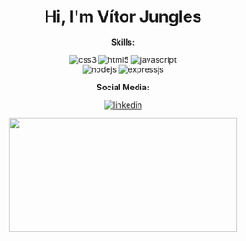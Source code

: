 <div align="center">
  <h1>Hi, I'm Vítor Jungles</h1>

  **Skills:**

  <p>
    <img src="https://img.shields.io/badge/CSS3-1572B6?style=for-the-badge&logo=css3&logoColor=white" alt="css3" />
    <img src="https://img.shields.io/badge/HTML5-E34F26?style=for-the-badge&logo=html5&logoColor=white" alt="html5" />
    <img src="https://img.shields.io/badge/JavaScript-323330?style=for-the-badge&logo=javascript&logoColor=F7DF1E" alt="javascript" />
    <br>
    <img src="https://img.shields.io/badge/Node.js-43853D?style=for-the-badge&logo=node-dot-js&logoColor=white" alt="nodejs" />
    <img src="https://img.shields.io/badge/Express.js-000000?style=for-the-badge&logo=express&logoColor=white" alt="expressjs" />
  </p>

  **Social Media:**

  <p>
    <a href="https://www.linkedin.com/in/v%C3%ADtor-jungles/">
      <img src="https://img.shields.io/badge/LinkedIn-0077B5?style=for-the-badge&logo=linkedin&logoColor=white" alt="linkedin" />
    </a>
  </p>

  <p>
    <img src="https://github-readme-stats.vercel.app/api?username=vitorjungles&show_icons=true&theme=react&custom_title=Vítor+Jungles's+GitHub+Stats" width="400" height="200" />
  </p>
</div>

